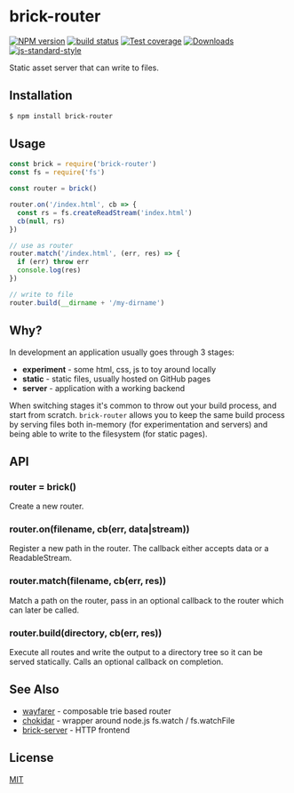 # brick-router
[![NPM version][npm-image]][npm-url]
[![build status][travis-image]][travis-url]
[![Test coverage][coveralls-image]][coveralls-url]
[![Downloads][downloads-image]][downloads-url]
[![js-standard-style][standard-image]][standard-url]

Static asset server that can write to files.

## Installation
```bash
$ npm install brick-router
```

## Usage
```js
const brick = require('brick-router')
const fs = require('fs')

const router = brick()

router.on('/index.html', cb => {
  const rs = fs.createReadStream('index.html')
  cb(null, rs)
})

// use as router
router.match('/index.html', (err, res) => {
  if (err) throw err
  console.log(res)
})

// write to file
router.build(__dirname + '/my-dirname')
```

## Why?
In development an application usually goes through 3 stages:
- __experiment__ - some html, css, js to toy around locally
- __static__ - static files, usually hosted on GitHub pages
- __server__ - application with a working backend

When switching stages it's common to throw out your build process, and start
from scratch. `brick-router` allows you to keep the same build process by
serving files both in-memory (for experimentation and servers) and being able
to write to the filesystem (for static pages).

## API
### router = brick()
Create a new router.

### router.on(filename, cb(err, data|stream))
Register a new path in the router. The callback either accepts data or a
ReadableStream.

### router.match(filename, cb(err, res))
Match a path on the router, pass in an optional callback to the router which
can later be called.

### router.build(directory, cb(err, res))
Execute all routes and write the output to a directory tree so it can be served
statically. Calls an optional callback on completion.

## See Also
- [wayfarer](https://github.com/yoshuawuyts/wayfarer) - composable trie based router
- [chokidar](https://github.com/paulmillr/chokidar) - wrapper around node.js fs.watch / fs.watchFile
- [brick-server](https://github.com/yoshuawuyts/brick-server) - HTTP frontend

## License
[MIT](https://tldrlegal.com/license/mit-license)

[npm-image]: https://img.shields.io/npm/v/brick-router.svg?style=flat-square
[npm-url]: https://npmjs.org/package/brick-router
[travis-image]: https://img.shields.io/travis/yoshuawuyts/brick-router.svg?style=flat-square
[travis-url]: https://travis-ci.org/yoshuawuyts/brick-router
[coveralls-image]: https://img.shields.io/coveralls/yoshuawuyts/brick-router.svg?style=flat-square
[coveralls-url]: https://coveralls.io/r/yoshuawuyts/brick-router?branch=master
[downloads-image]: http://img.shields.io/npm/dm/brick-router.svg?style=flat-square
[downloads-url]: https://npmjs.org/package/brick-router
[standard-image]: https://img.shields.io/badge/code%20style-standard-brightgreen.svg?style=flat-square
[standard-url]: https://github.com/feross/standard
